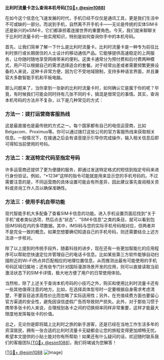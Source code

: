 **比利时流量卡怎么查询本机号码[[TG💪+ @esim1088](https://t.me/s/esim1088)]**

在如今这个信息化飞速发展的时代，手机已经不仅仅是通讯工具，更是我们生活中不可或缺的一部分。而说到手机，自然离不开手机卡——无论是传统的实体SIM卡还是新兴的eSIM卡，它们都承担着连接世界的重要角色。今天，我们就来聊聊关于比利时流量卡的一些实用知识，特别是如何查询你手中的本机号码。

首先，让我们简单了解一下什么是比利时流量卡。比利时流量卡是一种专为前往比利时旅行或长期居住的人士设计的移动通信产品。它能够提供高速稳定的上网服务，让你随时随地享受网络带来的便利。这类卡通常分为预付费和后付费两种模式，用户可以根据自己的需求选择适合的套餐。对于经常出差或者需要频繁更换设备的人来说，这种卡非常方便，因为它不受地域限制，支持多种语言界面，并且兼容大多数智能手机和平板电脑。

那么问题来了，当你拿到一张新的比利时流量卡时，如何确认它是属于你的呢？毕竟，有时候我们可能会同时持有几张不同的卡，搞混是很常见的事情。其实，查询本机号码的方法并不复杂，以下是几种常见的方式：

### 方法一：拨打运营商客服热线
这是最直接也是最传统的方式之一。每个国家都有自己的电信运营商，比如Belgacom、Proximus等。你可以通过拨打这些公司的官方客服热线来获取相关信息。一般情况下，在接通之后会有语音提示引导你完成操作，输入相关信息后即可得知当前使用的号码。

### 方法二：发送特定代码至指定号码
许多运营商还提供了更为便捷的服务，即通过发送特定格式的短信到指定号码来进行身份验证。例如，“*123#”这样的指令可能就是用来显示您的手机号码的。不过需要注意的是，不同运营商的具体设置可能会有所差异，因此建议事先查阅相关资料或咨询工作人员以确保准确性。

### 方法三：使用手机自带功能
现代智能手机大多配备了查看SIM卡信息的功能。进入手机设置页面后找到“关于手机”或者类似选项，然后点击“状态”、“SIM卡信息”之类的条目，就可以看到包括IMSI码在内的多项数据。其中，IMSI码与您的实际手机号码相对应，但两者并不是完全一致的概念。如果您想要确切知道自己的手机号码，则还需要结合上述方法进一步核对。

除了以上提到的传统手段外，随着科技的进步，现在还有一些更加智能化的应用程序可以帮助您快速定位并管理自己的电话卡信息。比如某些第三方软件能够自动扫描附近的Wi-Fi热点并匹配相应的地理位置信息，从而推测出最有可能使用的手机号码区域归属地；还有些专门针对国际漫游场景开发的应用，则可以直接读取当前激活状态下的SIM卡详情，极大地方便了用户的日常使用体验。

当然啦，除了上述关于查询本机号码的小技巧之外，购买和使用比利时流量卡还有一些其他值得注意的地方。比如，在选择具体型号时一定要根据自身需求考虑清楚，不要盲目追求高性价比而忽略了实际适用性；另外，在充值续费方面也要留心官方渠道的安全性，避免因误信虚假广告而导致财产损失。此外，对于那些习惯于携带多张卡的人来说，合理规划各卡之间的切换频率同样非常重要，这样才能最大限度地发挥每张卡的价值。

总之，无论你是即将踏上比利时之旅的新手游客，还是已经在当地工作生活多年的资深居民，拥有一张合适的比利时流量卡无疑都会让您的旅程变得更加顺畅无忧。希望本文提供的小贴士能对你有所帮助！如果还有什么疑问的话，欢迎随时联系我们的客服团队[[TG💪+ @esim1088](https://t.me/s/esim1088)]，我们将竭诚为您解答！

[[TG💪+ @esim1088](https://t.me/s/esim1088) ![Image](https://i.postimg.cc/4NQfJmqS/Snipaste-2025-05-13-00-14-12.png)]